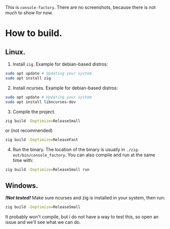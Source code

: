 This is `console-factory`. There are no screenshots, because there is not much to show for now.

# How to build.
## Linux.
1. Install `zig`.
Example for debian-based distros:
```bash
sudo apt update # Updating your system 
sudo apt install zig
```

2. Install ncurses. 
Example for debian-based distros:
```bash
sudo apt update # Updating your system 
sudo apt install libncurses-dev
```

3. Compile the project.
```bash
zig build -Doptimize=ReleaseSmall
```
or
(not recommended)
```bash
zig build -Doptimize=ReleaseFast
```
4. Run the binary.
The location of the binary is usually in `./zig-out/bin/console_factory`.
You can also compile and run at the same time with:
```bash
zig build -Doptimize=ReleaseSmall run
```

## Windows.
***!Not tested!***
Make sure ncurses and zig is installed in your system, then run:
```bash
zig build -Doptimize=ReleaseSmall
```
It probably won't compile, but i do not have a way to test this, so open an issue and
we'll see what we can do.
